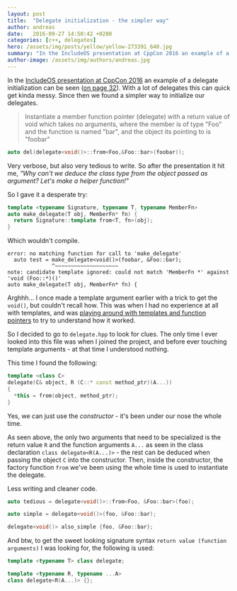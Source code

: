 ```yaml
---
layout: post
title:  "Delegate initialization - the simpler way"
author: andreas
date:   2016-09-27 14:50:42 +0200
categories: [c++, delegates]
hero: /assets/img/posts/yellow/yellow-273391_640.jpg
summary: "In the IncludeOS presentation at CppCon 2016 an example of a delegate initialization can be seen. With a lot of delegates this can quick get kinda messy. Since then we found a simpler way to initialize our delegates."
author-image: /assets/img/authors/andreas.jpg
---
```

In the [IncludeOS presentation at CppCon 2016](http://www.slideshare.net/IncludeOS/include-ltos-from-bootloader-to-rest-api-with-the-new-c) an example of a delegate initialization can be seen ([on page 32](http://www.slideshare.net/IncludeOS/include-ltos-from-bootloader-to-rest-api-with-the-new-c/32)). With a lot of delegates this can quick get kinda messy. Since then we found a simpler way to initialize our delegates.

> Instantiate a member function pointer (delegate) with a return value of void which takes no arguments, where the member is of type "Foo" and the function is named "bar", and the object its pointing to is "foobar"
>

```cpp
auto del(delegate<void()>::from<Foo,&Foo::bar>(foobar));
```

Very verbose, but also very tedious to write. So after the presentation it hit me, *"Why can't we deduce the class type from the object passed as argument? Let's make a helper function!"*

So I gave it a desperate try:

```cpp
template <typename Signature, typename T, typename MemberFn>
auto make_delegate(T obj, MemberFn* fn) {
  return Signature::template from<T, fn>(obj);
}
```

Which wouldn't compile.

```
error: no matching function for call to 'make_delegate'
  auto test = make_delegate<void()>(foobar, &Foo::bar);
              ^~~~~~~~~~~~~~~~~~~~~
note: candidate template ignored: could not match 'MemberFn *' against 'void (Foo::*)()'
auto make_delegate(T obj, MemberFn* fn) {
```
Arghhh... I once made a template argument earlier with a trick to get the `void()`, but couldn't recall how. This was when I had no experience at all with templates, and was [playing around with templates and function pointers](https://github.com/AndreasAakesson/delegate/blob/master/delegate.cpp) to try to understand how it worked.

So I decided to go to `delegate.hpp` to look for clues. The only time I ever looked into this file was when I joined the project, and before ever touching template arguments - at that time I understood nothing.

This time I found the following:

```cpp
template <class C>
delegate(C& object, R (C::* const method_ptr)(A...))
{
  *this = from(object, method_ptr);
}
```

Yes, we can just use the *constructor* - it's been under our nose the whole time.

As seen above, the only two arguments that need to be specialized is the return value `R` and the function arguments `A...` as seen in the class declaration `class delegate<R(A...)>` - the rest can be deduced when passing the object `C` into the constructor. Then, inside the constructor, the factory function `from` we've been using the whole time is used to instantiate the delegate.

Less writing and cleaner code.

```cpp
auto tedious = delegate<void()>::from<Foo, &Foo::bar>(foo);

auto simple = delegate<void()>(foo, &Foo::bar);

delegate<void()> also_simple {foo, &Foo::bar};
```

And btw, to get the sweet looking signature syntax `return value (function arguments)` I was looking for, the following is used:

```cpp
template <typename T> class delegate;

template <typename R, typename ...A>
class delegate<R(A...)> {};
```
